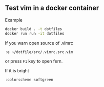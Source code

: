 ## Test vim in a docker container
Example
```sh
docker build . -t dotfiles
docker run run -it dotfiles
```

If you warn open source of .vimrc
```vim
:e ~/dotfile/src/.vimrc.src.vim
```

or press `F1` key to open fern.  

If it is bright
```vim
:colorscheme softgreen
```


